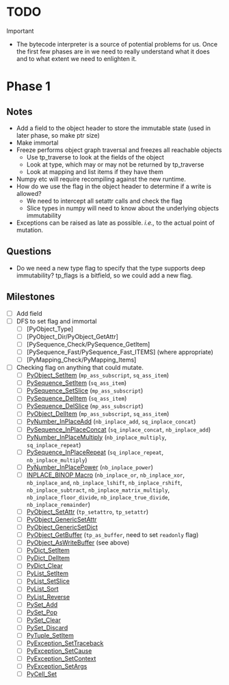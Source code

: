 # TODO

> [!IMPORTANT]
> - The bytecode interpreter is a source of potential problems for us. Once the first few phases are in we need to really understand what it does and to what extent we need to enlighten it.

# Phase 1

## Notes

- Add a field to the object header to store the immutable state (used in later phase, so make ptr size)
- Make immortal
- Freeze performs object graph traversal and freezes all reachable objects
  * Use tp_traverse to look at the fields of the object
  * Look at type, which may or may not be returned by tp_traverse
  * Look at mapping and list items if they have them
- Numpy etc will require recompiling against the new runtime.
- How do we use the flag in the object header to determine if a write is allowed?
  * We need to intercept all setattr calls and check the flag
  * Slice types in numpy will need to know about the underlying objects immutability
- Exceptions can be raised as late as possible.  *i.e.,* to the actual point of mutation.



## Questions
- Do we need a new type flag to specify that the type supports deep immutability? tp_flags is a bitfield, so we could add a new flag.


## Milestones 
- [ ] Add field
- [ ] DFS to set flag and immortal
    - [ ] [PyObject_Type]
    - [ ] [PyObject_Dir/PyObject_GetAttr]
    - [ ] [PySequence_Check/PySequence_GetItem]
    - [ ] [PySequence_Fast/PySequence_Fast_ITEMS] (where appropriate)
    - [ ] [PyMapping_Check/PyMapping_Items]
- [ ] Checking flag on anything that could mutate.
    - [ ] [PyObject_SetItem](Objects/abstract.c#L212) (`mp_ass_subscript`, `sq_ass_item`)
    - [ ] [PySequence_SetItem](Objects/abstract.c#1913) (`sq_ass_item`)
    - [ ] [PySequence_SetSlice](Objects/abstract.c#L1981) (`mp_ass_subscript`)
    - [ ] [PySequence_DelItem](Objects/abstract.c#L1948) (`sq_ass_item`)
    - [ ] [PySequence_DelSlice](Objects/abstract.c#L2004) (`mp_ass_subscript`)
    - [ ] [PyObject_DelItem](Objects/abstract.c#L246) (`mp_ass_subscript`, `sq_ass_item`)
    - [ ] [PyNumber_InPlaceAdd](Objects/abstract.c#L1248) (`nb_inplace_add`, `sq_inplace_concat`)
    - [ ] [PySequence_InPlaceConcat](Objects/abstract.c#L1800) (`sq_inplace_concat`, `nb_inplace_add`)
    - [ ] [PyNumber_InPlaceMultiply](Objects/abstract.c#L1273) (`nb_inplace_multiply`, `sq_inplace_repeat`)
    - [ ] [PySequence_InPlaceRepeat](Objects/abstract.c#L1829) (`sq_inplace_repeat`, `nb_inplace_multiply`)
    - [ ] [PyNumber_InPlacePower](Objects/abstract.c#L1302) (`nb_inplace_power`)
    - [ ] [INPLACE_BINOP Macro](Objects/abstract.c#L1233) (`nb_inplace_or`, `nb_inplace_xor`, `nb_inplace_and`, `nb_inplace_lshift`, `nb_inplace_rshift`, `nb_inplace_subtract`, `nb_inplace_matrix_multiply`, `nb_inplace_floor_divide`, `nb_inplace_true_divide`, `nb_inplace_remainder`)
    - [ ] [PyObject_SetAttr](Objects/object.c#L1162) (`tp_setattro`, `tp_setattr`)
    - [ ] [PyObject_GenericSetAttr](Objects/object.c#L1619)
    - [ ] [PyObject_GenericSetDict](Objects/object.c#L1625)
    - [ ] [PyObject_GetBuffer](Objects/abstract.c#L382) (`tp_as_buffer`, need to set `readonly` flag)
    - [ ] [PyObject_AsWriteBuffer](Objects/abstract.c#L355) (see above)
    - [ ] [PyDict_SetItem](Objects/dictobject.c#L1877)
    - [ ] [PyDict_DelItem](Objects/dictobject.c#L1972)
    - [ ] [PyDict_Clear](Objects/dictobject.c#L2063)
    - [ ] [PyList_SetItem](Objects/listobject.c#L272)
    - [ ] [PyList_SetSlice](Objects/listobject.c#L730)
    - [ ] [PyList_Sort](Objects/listobject.c#L2516)
    - [ ] [PyList_Reverse](Objects/listobject.c#L2545)
    - [ ] [PySet_Add](Objects/setobject.c#L2319)
    - [ ] [PySet_Pop](Objects/setobject.c#L2346)
    - [ ] [PySet_Clear](Objects/setobject.c#L2289)
    - [ ] [PySet_Discard](Objects/setobject.c#L2309)
    - [ ] [PyTuple_SetItem](Objects/tupleobject.c#L113)
    - [ ] [PyException_SetTraceback](Objects/exceptions.c#L387)
    - [ ] [PyException_SetCause](Objects/exceptions.c#L401)
    - [ ] [PyException_SetContext](Objects/exceptions.c#L417)
    - [ ] [PyException_SetArgs](Objects/exceptions.c#L430)
    - [ ] [PyCell_Set](Objects/cellobject.c#L63)

